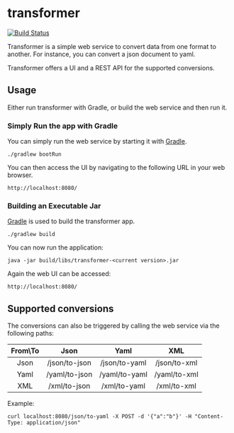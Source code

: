 # transformer
[![Build Status](https://travis-ci.org/ottenwbe/transformer.svg?branch=master)](https://travis-ci.org/ottenwbe/transformer)

Transformer is a simple web service to convert data from one format to another.
For instance, you can convert a json document to yaml.

Transformer offers a UI and a REST API for the supported conversions. 

## Usage

Either run transformer with Gradle, or build the web service and then run it.

 ### Simply Run the app with Gradle

You can simply run the web service by starting it with [Gradle](https://gradle.org/). 
 
    ./gradlew bootRun                        

You can then access the UI by navigating to the following URL in your web browser.
 
    http://localhost:8080/
 

### Building an Executable Jar 

[Gradle](https://gradle.org/) is used to build the transformer app.  
 
    ./gradlew build
    
You can now run the application:
   
    java -jar build/libs/transformer-<current version>.jar 
 
Again the web UI can be accessed:

    http://localhost:8080/
 
 
## Supported conversions 

The conversions can also be triggered by calling the web service via the following paths:

|  From\To          | Json          | Yaml           | XML  |
| :-------------:    | :-------------: |:-------------:| :-----:|
| Json              | /json/to-json | /json/to-yaml | /json/to-xml |
| Yaml              | /yaml/to-json | /yaml/to-yaml | /yaml/to-xml |
| XML               | /xml/to-json | /xml/to-yaml | /xml/to-xml |

Example:

    curl localhost:8080/json/to-yaml -X POST -d '{"a":"b"}' -H "Content-Type: application/json"